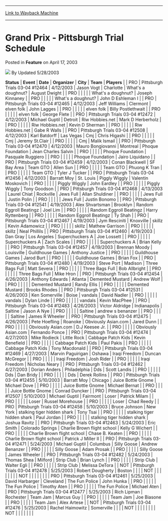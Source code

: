 
---
[Link to Wayback Machine](https://web.archive.org/web/20220820051417/https://magic.wizards.com/en/articles/archive/feature/grand-prix-pittsburgh-trial-schedule-2003-04-17)

[_metadata_:wayback_url]:- "https://magic.wizards.com/en/articles/archive/feature/grand-prix-pittsburgh-trial-schedule-2003-04-17"
[_metadata_:wayback_raw_url]:- "https://web.archive.org/web/20220820051417id_/https://magic.wizards.com/en/articles/archive/feature/grand-prix-pittsburgh-trial-schedule-2003-04-17"
[_metadata_:wayback_capture_timestamp]:- "2022-08-20 05:14:17+00:00"
[_metadata_:publish_date]:- "2003-04-17"
[_metadata_:description]:- "StatusEventDateOrganizerCityTeamPlayers PROPittsburgh Trials 03-04 #124644/12/2003Jason VogtCharlotteWhat's a doughnut?August Dwight PRO What's a doughnut?Joseph Kinnaney PRO What's a doughnut?John D Eshleman I PROPittsburgh Trials 03-04 #124654/12/2003Jeff WilliamsClermontelven folkJohn Lagges PRO elven folkBilly Postlethwait PRO elven folkGeorge Flete PROPittsburgh Trials"
[_metadata_:generator]:- "Drupal 7 (http://drupal.org)"
---


Grand Prix - Pittsburgh Trial Schedule
======================================



 Posted in **Feature**
 on April 17, 2003 






![](https://media.magic.wizards.com/styles/auth_small/public/generic-avatar-150_426.png)
By Updated 5/28/2003













 **Status** | **Event** | **Date** | **Organizer** | **City** | **Team** | **Players** |
| PRO | Pittsburgh Trials 03-04 #12464 | 4/12/2003 | Jason Vogt | Charlotte | What's a doughnut? | August Dwight |
| PRO |  |  |  |  | What's a doughnut? | Joseph Kinnaney |
| PRO |  |  |  |  | What's a doughnut? | John D Eshleman I |
| PRO | Pittsburgh Trials 03-04 #12465 | 4/12/2003 | Jeff Williams | Clermont | elven folk | John Lagges |
| PRO |  |  |  |  | elven folk | Billy Postlethwait |
| PRO |  |  |  |  | elven folk | George Flete |
| PRO | Pittsburgh Trials 03-04 #12472 | 4/12/2003 | Michael Guptil | Detroit | Riw Hobbies.net  | Mark D Herberholz |
| PRO |  |  |  |  | Riw Hobbies.net  | Kevin D Sherman |
| PRO |  |  |  |  | Riw Hobbies.net  | Gabe R Walls |
| PRO | Pittsburgh Trials 03-04 #12508 | 4/12/2003 | Karl Batdorff | Las Vegas | Cmj | Chris Higashi |
| PRO |  |  |  |  | Cmj | Jeremy St.Clair |
| PRO |  |  |  |  | Cmj | Malik Ismail |
| PRO | Pittsburgh Trials 03-04 #12470 | 4/12/2003 | Mauro Bongiovanni | Montreal | Phoque Foundation  | Jean Charles Salvin |
| PRO |  |  |  |  | Phoque Foundation  | Pasquale Ruggiero |
| PRO |  |  |  |  | Phoque Foundation  | Jairo Liquidano |
| PRO | Pittsburgh Trials 03-04 #12459 | 4/12/2003 | Conan Blackwell | SF Bay Area | Team GTO | Allen Sun |
| PRO |  |  |  |  | Team GTO | Phuong K Tran |
| PRO |  |  |  |  | Team GTO | Tyler J Tucker |
| PRO | Pittsburgh Trials 03-04 #12456 | 4/12/2003 | Barratt Moy | St. Louis | Piggly Wiggly | Valentin Moskovich |
| PRO |  |  |  |  | Piggly Wiggly | John Eardley |
| PRO |  |  |  |  | Piggly Wiggly | Tony Goodson |
| PRO | Pittsburgh Trials 03-04 #12468 | 4/13/2003 | Laurel Chiat | Rockville | Jews Full  | Allan Shuldiner |
| PRO |  |  |  |  | Jews Full  | Justin Polin |
| PRO |  |  |  |  | Jews Full  | Justin Bonomo |
| PRO | Pittsburgh Trials 03-04 #12541 | 4/19/2003 | Alex Shvartsman | Brooklyn | Random Eggroll Beatingz  | Joel Lim |
| PRO |  |  |  |  | Random Eggroll Beatingz  | Harry Ryttenberg |
| PRO |  |  |  |  | Random Eggroll Beatingz  | Ty Shah |
| PRO | Pittsburgh Trials 03-04 #12467 | 4/19/2003 | Jym Resciniti | Knoxville | skillz | Kevin Adamowicz |
| PRO |  |  |  |  | skillz | Mathew Garrison |
| PRO |  |  |  |  | skillz | Neal Phillils |
| PRO | Pittsburgh Trials 03-04 #12460 | 4/19/2003 | Dan Gray | Los Angeles | Superchuckers A | Joe Lossett |
| PRO |  |  |  |  | Superchuckers A | Zach Scales |
| PRO |  |  |  |  | Superchuckers A | Brian Kelly |
| PRO | Pittsburgh Trials 03-04 #12457 | 4/19/2003 | Brennan Moody | Louisville | Guildhouse Games  | Anthony Justice |
| PRO |  |  |  |  | Guildhouse Games  | Jarod Burt |
| PRO |  |  |  |  | Guildhouse Games  | Brian Fox |
| PRO | Pittsburgh Trials 03-04 #12480 | 4/19/2003 | Steve Port | Madison | Three Bags Full  | Matt Severa |
| PRO |  |  |  |  | Three Bags Full  | Bob Allbright |
| PRO |  |  |  |  | Three Bags Full  | Mike Hron |
| PRO | Pittsburgh Trials 03-04 #12454 | 4/26/2003 | Anthony Edwards | Atlanta | Demented Mustard  | Andrew Wolf |
| PRO |  |  |  |  | Demented Mustard  | Randy Ellis |
| PRO |  |  |  |  | Demented Mustard  | Brooks Rhodes |
| PRO | Pittsburgh Trials 03-04 #12531 | 4/26/2003 | Ken Somerville | Boise | vandals | David Nadler |
| PRO |  |  |  |  | vandals | Dylan Linde |
| PRO |  |  |  |  | vandals | Kevin MacPhee |
| PRO | Pittsburgh Trials 03-04 #12483 | 4/26/2003 | Victor Aldridge | Indianapolis | Saltine | Jason A Nye |
| PRO |  |  |  |  | Saltine | andrew s benanzer |
| PRO |  |  |  |  | Saltine | James R Wheeler |
| PRO | Pittsburgh Trials 03-04 #12475 | 4/26/2003 | Pete Hoefling | Roanoke | Obviously Asian.com  | Jared Dunn |
| PRO |  |  |  |  | Obviously Asian.com  | D.J Keesee Jr. |
| PRO |  |  |  |  | Obviously Asian.com  | Fernando Ponce |
| PRO | Pittsburgh Trials 03-04 #12474 | 4/27/2003 | Mike Rodieck | Little Rock | Cabbage Patch Kids | Kevin Benefield |
| PRO |  |  |  |  | Cabbage Patch Kids | Paul Pakis |
| PRO |  |  |  |  | Cabbage Patch Kids | Tony Macdonald |
| PRO | Pittsburgh Trials 03-04 #12469 | 4/27/2003 | Marvin Paguirigan | Oshawa | Iraqi Freedom  | Duncan McGregor |
| PRO |  |  |  |  | Iraqi Freedom  | Josh Rider |
| PRO |  |  |  |  | Iraqi Freedom  | Nicholas Neary |
| PRO | Pittsburgh Trials 03-04 #12462 | 4/27/2003 | Dorian Anders | Philadelphia | Dds | Scott Landis |
| PRO |  |  |  |  | Dds | Dan Bridy |
| PRO |  |  |  |  | Dds | Derek Rollins |
| PRO | Pittsburgh Trials 03-04 #12455 | 5/10/2003 | Barratt Moy | Chicago | Juice Bottle Gnome  | Michael Dove |
| PRO |  |  |  |  | Juice Bottle Gnome  | Michael Bernat |
| PRO |  |  |  |  | Juice Bottle Gnome  | Conrad Duncker |
| PRO | Pittsburgh Trials 03-04 #12507 | 5/10/2003 | Michael Guptil | Fairmont | Loser | Patrick Milam |
| PRO |  |  |  |  | Loser | Russel Morehouse |
| PRO |  |  |  |  | Loser | Chad Reedy |
| PRO | Pittsburgh Trials 03-04 #12458 | 5/10/2003 | Bruce Johnson | New York | stalking tiger hidden shark  | Tony Tsai |
| PRO |  |  |  |  | stalking tiger hidden shark  | Paul Jordan |
| PRO |  |  |  |  | stalking tiger hidden shark  | Joshua Ravitz |
| PRO | Pittsburgh Trials 03-04 #12463 | 5/24/2003 | Eric Smith | Colorado Springs | Charlie Brown flight school  | Kelly G Wichert |
| PRO |  |  |  |  | Charlie Brown flight school  | Chase B. Keaten |
| PRO |  |  |  |  | Charlie Brown flight school  | Patrick J Miller II |
| PRO | Pittsburgh Trials 03-04 #12471 | 5/24/2003 | Michael Guptil | Columbus | Silly Goose | Andrew Benanzer |
| PRO |  |  |  |  | Silly Goose | Adam Prosak |
| PRO |  |  |  |  | Silly Goose | James Wheeler |
| PRO | Pittsburgh Trials 03-04 #12482 | 5/24/2003 | Thomas Shea | Milford | Strip Club | Brian Lynch |
| PRO |  |  |  |  | Strip Club | Walter Egli |
| PRO |  |  |  |  | Strip Club | Melissa DeTora |
| NOT | Pittsburgh Trials 03-04 #12478 | 5/25/2003 | Robert Dougherty | Boston |  |  |
| NOT |  |  |  |  |  |  |
| NOT |  |  |  |  |  |  |
| PRO | Pittsburgh Trials 03-04 #12461 | 5/25/2003 | David Harbarger | Cleveland | The Fun Police | John Hunka |
| PRO |  |  |  |  | The Fun Police | Timothy Aten |
| PRO |  |  |  |  | The Fun Police | Michael Aten |
| PRO | Pittsburgh Trials 03-04 #12477 | 5/25/2003 | Rich Lipman | Rochester | Team Jam | Marcus Guy |
| PRO |  |  |  |  | Team Jam | Joe Biasone |
| PRO |  |  |  |  | Team Jam | Alex Artese |
| NOT | Pittsburgh Trials 03-04 #12476 | 5/25/2003 | Rachel Haimowitz | Somerville |  |  |
| NOT |  |  |  |  |  |  |
| NOT |  |  |  |  |  |  |







